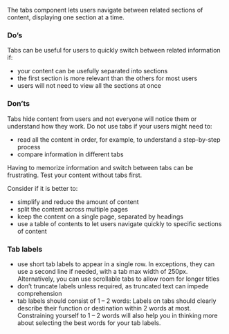 The tabs component lets users navigate between related sections of content, displaying one section at a time.

### Do’s
Tabs can be useful for users to quickly switch between related information if:
- your content can be usefully separated into sections
- the first section is more relevant than the others for most users
- users will not need to view all the sections at once

### Don’ts
Tabs hide content from users and not everyone will notice them or understand how they work.
Do not use tabs if your users might need to:
- read all the content in order, for example, to understand a step-by-step process
- compare information in different tabs

Having to memorize information and switch between tabs can be frustrating. Test your content without tabs first. 

Consider if it is better to:
-	simplify and reduce the amount of content
-	split the content across multiple pages
-	keep the content on a single page, separated by headings
-	use a table of contents to let users navigate quickly to specific sections of content

### Tab labels
- use short tab labels to appear in a single row. In exceptions, they can use a second line if needed, with a tab max width of 250px. Alternatively, you can use scrollable tabs to allow room for longer titles
- don’t truncate labels unless required, as truncated text can impede comprehension
- tab labels should consist of 1 – 2 words: Labels on tabs should clearly describe their function or destination within 2 words at most. Constraining yourself to 1 – 2 words will also help you in thinking more about selecting the best words for your tab labels.
